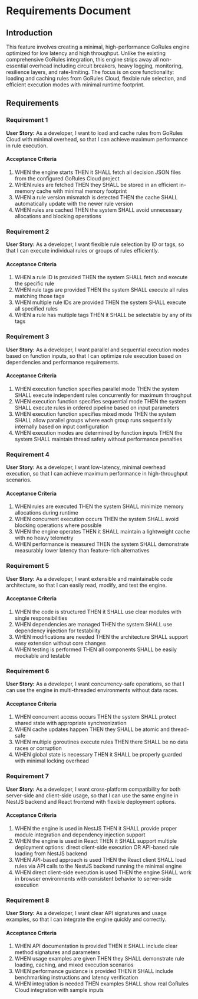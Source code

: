 # Requirements Document

## Introduction

This feature involves creating a minimal, high-performance GoRules engine optimized for low latency and high throughput. Unlike the existing comprehensive GoRules integration, this engine strips away all non-essential overhead including circuit breakers, heavy logging, monitoring, resilience layers, and rate-limiting. The focus is on core functionality: loading and caching rules from GoRules Cloud, flexible rule selection, and efficient execution modes with minimal runtime footprint.

## Requirements

### Requirement 1

**User Story:** As a developer, I want to load and cache rules from GoRules Cloud with minimal overhead, so that I can achieve maximum performance in rule execution.

#### Acceptance Criteria

1. WHEN the engine starts THEN it SHALL fetch all decision JSON files from the configured GoRules Cloud project
2. WHEN rules are fetched THEN they SHALL be stored in an efficient in-memory cache with minimal memory footprint
3. WHEN a rule version mismatch is detected THEN the cache SHALL automatically update with the newer rule version
4. WHEN rules are cached THEN the system SHALL avoid unnecessary allocations and blocking operations

### Requirement 2

**User Story:** As a developer, I want flexible rule selection by ID or tags, so that I can execute individual rules or groups of rules efficiently.

#### Acceptance Criteria

1. WHEN a rule ID is provided THEN the system SHALL fetch and execute the specific rule
2. WHEN rule tags are provided THEN the system SHALL execute all rules matching those tags
3. WHEN multiple rule IDs are provided THEN the system SHALL execute all specified rules
4. WHEN a rule has multiple tags THEN it SHALL be selectable by any of its tags

### Requirement 3

**User Story:** As a developer, I want parallel and sequential execution modes based on function inputs, so that I can optimize rule execution based on dependencies and performance requirements.

#### Acceptance Criteria

1. WHEN execution function specifies parallel mode THEN the system SHALL execute independent rules concurrently for maximum throughput
2. WHEN execution function specifies sequential mode THEN the system SHALL execute rules in ordered pipeline based on input parameters
3. WHEN execution function specifies mixed mode THEN the system SHALL allow parallel groups where each group runs sequentially internally based on input configuration
4. WHEN execution modes are determined by function inputs THEN the system SHALL maintain thread safety without performance penalties

### Requirement 4

**User Story:** As a developer, I want low-latency, minimal overhead execution, so that I can achieve maximum performance in high-throughput scenarios.

#### Acceptance Criteria

1. WHEN rules are executed THEN the system SHALL minimize memory allocations during runtime
2. WHEN concurrent execution occurs THEN the system SHALL avoid blocking operations where possible
3. WHEN the engine operates THEN it SHALL maintain a lightweight cache with no heavy telemetry
4. WHEN performance is measured THEN the system SHALL demonstrate measurably lower latency than feature-rich alternatives

### Requirement 5

**User Story:** As a developer, I want extensible and maintainable code architecture, so that I can easily read, modify, and test the engine.

#### Acceptance Criteria

1. WHEN the code is structured THEN it SHALL use clear modules with single responsibilities
2. WHEN dependencies are managed THEN the system SHALL use dependency injection for testability
3. WHEN modifications are needed THEN the architecture SHALL support easy extension without core changes
4. WHEN testing is performed THEN all components SHALL be easily mockable and testable

### Requirement 6

**User Story:** As a developer, I want concurrency-safe operations, so that I can use the engine in multi-threaded environments without data races.

#### Acceptance Criteria

1. WHEN concurrent access occurs THEN the system SHALL protect shared state with appropriate synchronization
2. WHEN cache updates happen THEN they SHALL be atomic and thread-safe
3. WHEN multiple goroutines execute rules THEN there SHALL be no data races or corruption
4. WHEN global state is necessary THEN it SHALL be properly guarded with minimal locking overhead

### Requirement 7

**User Story:** As a developer, I want cross-platform compatibility for both server-side and client-side usage, so that I can use the same engine in NestJS backend and React frontend with flexible deployment options.

#### Acceptance Criteria

1. WHEN the engine is used in NestJS THEN it SHALL provide proper module integration and dependency injection support
2. WHEN the engine is used in React THEN it SHALL support multiple deployment options: direct client-side execution OR API-based rule loading from NestJS backend
3. WHEN API-based approach is used THEN the React client SHALL load rules via API calls to the NestJS backend running the minimal engine
4. WHEN direct client-side execution is used THEN the engine SHALL work in browser environments with consistent behavior to server-side execution

### Requirement 8

**User Story:** As a developer, I want clear API signatures and usage examples, so that I can integrate the engine quickly and correctly.

#### Acceptance Criteria

1. WHEN API documentation is provided THEN it SHALL include clear method signatures and parameters
2. WHEN usage examples are given THEN they SHALL demonstrate rule loading, caching, and mixed execution scenarios
3. WHEN performance guidance is provided THEN it SHALL include benchmarking instructions and latency verification
4. WHEN integration is needed THEN examples SHALL show real GoRules Cloud integration with sample inputs
